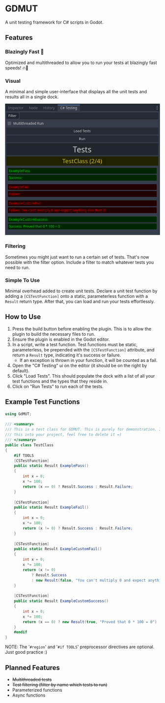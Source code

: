 # GDMUT

A unit testing framework for C# scripts in Godot.

## Features
### Blazingly Fast 🚀
Optimized and multithreaded to allow you to run your tests at blazingly fast speeds! 🔥🚀

### Visual
A minimal and simple user-interface that displays all the unit tests and results all in a single dock.

![ui](./docs/assets/image.png)

### Filtering
Sometimes you might just want to run a certain set of tests. That's now possible with the filter option. Include a filter to match whatever tests you need to run.

### Simple To Use
Minimal overhead added to create unit tests. Declare a unit test function by adding a ```[CSTestFunction]``` onto a static, parameterless function with a ```Result``` return type. After that, you can load and run your tests effortlessly.

## How to Use
1. Press the build button before enabling the plugin. This is to allow the plugin to build the necessary files to run.
2. Ensure the plugin is enabled in the Godot editor.
3. In a script, write a test function. Test functions must be static, parameterless, be prepended with the ```[CSTestFunction]``` attribute, and return a ```Result``` type, indicating it's success or failure.
    - If an exception is thrown in your function, it will be counted as a fail.
4. Open the "C# Testing" ui on the editor (it should be on the right by default).
5. Click "Load Tests". This should populate the dock with a list of all your test functions and the types that they reside in.
6. Click on "Run Tests" to run each of the tests.

## Example Test Functions
```c#
using GdMUT;

/// <summary>
/// This is a test class for GDMUT. This is purely for demonstration. If you added
/// this into your project, feel free to delete it =)
/// </summary>
public class TestClass
{
    #if TOOLS
    [CSTestFunction]
    public static Result ExamplePass()
    {
        int x = 0;
        x *= 100;
        return (x == 0) ? Result.Success : Result.Failure;
    }

    [CSTestFunction]
    public static Result ExampleFail()
    {
        int x = 0;
        x *= 100;
        return (x != 0) ? Result.Success : Result.Failure;
    }

    [CSTestFunction]
    public static Result ExampleCustomFail()
    {
        int x = 0;
        x *= 100;
        return (x != 0)
            ? Result.Success
            : new Result(false, "You can't multiply 0 and expect anything else than 0!");
    }

    [CSTestFunction]
    public static Result ExampleCustomSuccess()
    {
        int x = 0;
        x *= 100;
        return (x == 0) ? new Result(true, "Proved that 0 * 100 = 0") : Result.Failure;
    }
    #endif
}
```
NOTE: The '``#region``' and '``#if TOOLS``' preprocessor directives are optional. Just good practice :)

## Planned Features
- ~~Multithreaded tests~~
- ~~Test filtering (filter by name which tests to run)~~
- Parameterized functions
- Async functions